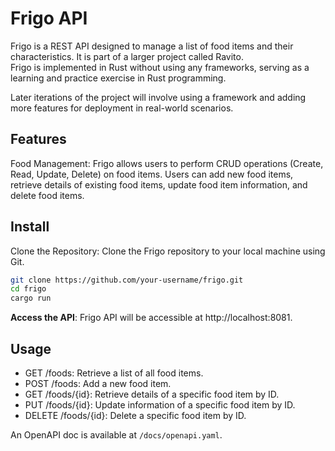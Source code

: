 # Frigo API
Frigo is a REST API designed to manage a list of food items and their characteristics. It is part of a larger project called Ravito.   
Frigo is implemented in Rust without using any frameworks, serving as a learning and practice exercise in Rust programming.   

Later iterations of the project will involve using a framework and adding more features for deployment in real-world scenarios.

## Features
Food Management: Frigo allows users to perform CRUD operations (Create, Read, Update, Delete) on food items. Users can add new food items, retrieve details of existing food items, update food item information, and delete food items.


## Install
Clone the Repository: Clone the Frigo repository to your local machine using Git.

```bash
git clone https://github.com/your-username/frigo.git
cd frigo
cargo run
```

**Access the API**: Frigo API will be accessible at http://localhost:8081.

## Usage 
- GET /foods: Retrieve a list of all food items.
- POST /foods: Add a new food item. 
- GET /foods/{id}: Retrieve details of a specific food item by ID.
- PUT /foods/{id}: Update information of a specific food item by ID.
- DELETE /foods/{id}: Delete a specific food item by ID.

An OpenAPI doc is available at `/docs/openapi.yaml`. 



